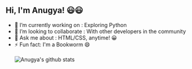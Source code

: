 ## Hi, I'm Anugya! 😃😃

- 🔭 I’m currently working on : Exploring Python
- 👯 I’m looking to collaborate : With other developers in the community
- 💬 Ask me about : HTML/CSS, anytime! 😀
- ⚡ Fun fact: I'm a Bookworm 😄
<br><br>
![Anugya's github stats](https://github-readme-stats.vercel.app/api?username=Anugya-Gogoi&show_icons=true&theme=tokyonight)



